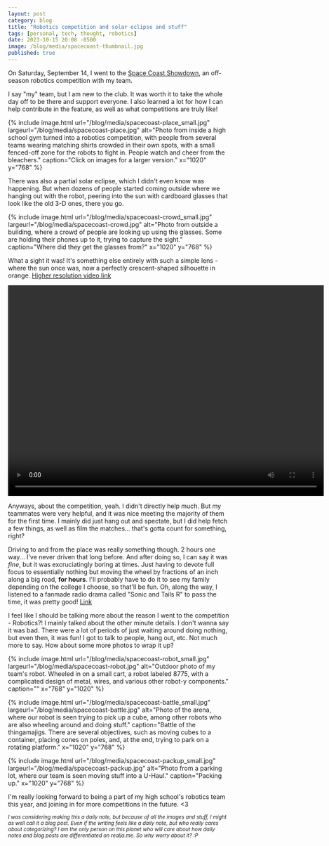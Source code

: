 ```yaml
---
layout: post
category: blog
title: "Robotics competition and solar eclipse and stuff"
tags: [personal, tech, thought, robotics]
date: 2023-10-15 20:08 -0500
image: /blog/media/spacecoast-thumbnail.jpg
published: true
---
```

On Saturday, September 14, I went to the [Space Coast Showdown](http://spacecoastshowdown.com/), an off-season robotics competition with my team.

I say "my" team, but I am new to the club. It was worth it to take the whole day off to be there and support everyone. I also learned a lot for how I can help contribute in the feature, as well as what competitions are truly like!

{% include image.html url="/blog/media/spacecoast-place_small.jpg" largeurl="/blog/media/spacecoast-place.jpg" alt="Photo from inside a high school gym turned into a robotics competition, with people from several teams wearing matching shirts crowded in their own spots, with a small fenced-off zone for the robots to fight in. People watch and cheer from the bleachers." caption="Click on images for a larger version." x="1020" y="768" %}

There was also a partial solar eclipse, which I didn't even know was happening. But when dozens of people started coming outside where we hanging out with the robot, peering into the sun with cardboard glasses that look like the old 3-D ones, there you go.

{% include image.html url="/blog/media/spacecoast-crowd_small.jpg" largeurl="/blog/media/spacecoast-crowd.jpg" alt="Photo from outside a building, where a crowd of people are looking up using the glasses. Some are holding their phones up to it, trying to capture the sight." caption="Where did they get the glasses from?" x="1020" y="768" %}

What a sight it was! It's something else entirely with such a simple lens - where the sun once was, now a perfectly crescent-shaped silhouette in orange. [Higher resolution video link](/blog/media/spacecoast-eclipse.mp4)

<video width="720" height="480" controls>
  <source src="/blog/media/spacecoast-eclipse_small.mp4" type="video/mp4">
</video>

Anyways, about the competition, yeah. I didn't directly help much. But my teammates were very helpful, and it was nice meeting the majority of them for the first time. I mainly did just hang out and spectate, but I did help fetch a few things, as well as film the matches... that's gotta count for something, right?

Driving to and from the place was really something though. 2 hours one way... I've never driven that long before. And after doing so, I can say it was *fine*, but it was excruciatingly boring at times. Just having to devote full focus to essentially nothing but moving the wheel by fractions of an inch along a big road, **for hours**. I'll probably have to do it to see my family depending on the college I choose, so that'll be fun. Oh, along the way, I listened to a fanmade radio drama called "Sonic and Tails R" to pass the time, it was pretty good! [Link](https://www.youtube.com/watch?v=siOnf9lsCho&list=PLVucl6B8OcBPCfQdgCMGUUFxv2Y7jl5_s)

I feel like I should be talking more about the reason I went to the competition - Robotics?! I mainly talked about the other minute details. I don't wanna say it was bad. There were a lot of periods of just waiting around doing nothing, but even then, it was fun! I got to talk to people, hang out, etc. Not much more to say. How about some more photos to wrap it up?

{% include image.html url="/blog/media/spacecoast-robot_small.jpg" largeurl="/blog/media/spacecoast-robot.jpg" alt="Outdoor photo of my team's robot. Wheeled in on a small cart, a robot labeled 8775, with a complicated design of metal, wires, and various other robot-y components." caption="" x="768" y="1020" %}

{% include image.html url="/blog/media/spacecoast-battle_small.jpg" largeurl="/blog/media/spacecoast-battle.jpg" alt="Photo of the arena, where our robot is seen trying to pick up a cube, among other robots who are also wheeling around and doing stuff." caption="Battle of the thingamajigs. There are several objectives, such as moving cubes to a container, placing cones on poles, and, at the end, trying to park on a rotating platform." x="1020" y="768" %}

{% include image.html url="/blog/media/spacecoast-packup_small.jpg" largeurl="/blog/media/spacecoast-packup.jpg" alt="Photo from a parking lot, where our team is seen moving stuff into a U-Haul." caption="Packing up." x="1020" y="768" %}

I'm really looking forward to being a part of my high school's robotics team this year, and joining in for more competitions in the future. <3

<small>*I was considering making this a daily note, but because of all the images and stuff, I might as well call it a blog post. Even if the writing feels like a daily note, but who really cares about categorizing? I am the only person on this planet who will care about how daily notes and blog posts are differentiated on realja.me. So why worry about it? :P*</small>
